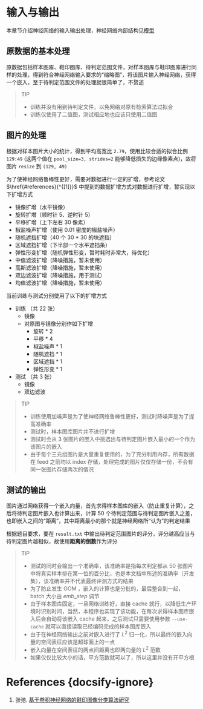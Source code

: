 # 输入与输出

本章节介绍神经网络的输入输出处理，神经网络内部结构见[模型](model.md)

## 原数据的基本处理

原数据包括样本图库、鞋印图库、待判定范围文件，对样本图库与鞋印图库进行同样的处理，得到符合神经网络输入要求的“缩略图”，将该图片输入神经网络，获得一个嵌入，至于待判定范围文件的处理就很简单了，不赘述

> TIP
> - 训练并没有用到待判定文件，以免网络对原有检索算法过拟合
> - 训练仅使用了二值图，测试相应地也应该只使用二值图

## 图片的处理

根据对样本图片大小的统计，得到平均高宽比 `2.79`，使用比较合适的拟合比例 `129:49` (这两个值在 `pool_size=3, strides=2` 能够降低损失的边缘像素点)，故将图片 `resize` 到 `(129, 49)`

为了使神经网络鲁棒性更好，需要对数据进行一定的扩增，参考论文 $\href{#references}{^{[1]}}$ 中提到的数据扩增方式对数据进行扩增，暂实现以下扩增方式

-  镜像扩增（水平镜像）
-  旋转扩增（顺时针 5、逆时针 5）
-  平移扩增（上下左右 30 像素）
-  椒盐噪声扩增（使用 0.01 密度的椒盐噪声）
-  随机遮挡扩增（40 个 30 \* 30 的块遮挡）
-  区域遮挡扩增（下半部一个水平遮挡条）
-  弹性形变扩增（随机弹性形变，暂时耗时非常大，待优化）
-  中值滤波扩增（降噪措施，暂未使用）
-  高斯滤波扩增（降噪措施，暂未使用）
-  双边滤波扩增（降噪措施，用于测试）
-  均值滤波扩增（降噪措施，暂未使用）

当前训练与测试分别使用了以下的扩增方式

-  训练 （共 22 张）
   -  镜像
   -  对原图与镜像分别作如下扩增
      -  旋转 \* 2
      -  平移 \* 4
      -  椒盐噪声 \* 1
      -  随机遮挡 \* 1
      -  区域遮挡 \* 1
      -  弹性形变 \* 1
-  测试 （共 3 张）
   -  镜像
   -  双边滤波

> TIP
> -  训练使用加噪声是为了使神经网络鲁棒性更好，测试时降噪声是为了提高准确率
> -  测试时，样本图库图片并不进行扩增
> -  测试时会从 3 张图片的嵌入中挑选出与待判定图片嵌入最小的一个作为该图片的嵌入
> -  由于每个三元组图片是大量重复使用的，为了充分利用内存，所有数据在 feed 之前均以 index 存储，处理完成的图片仅仅存储一份，不会有同一张图片存储两次的情况

## 测试的输出

图片通过网络获得一个嵌入向量，首先求得样本图库的嵌入（防止重复计算），之后将待判定图片嵌入也计算出来，计算 50 个待判定范围与待判定图片嵌入之差，也即嵌入之间的“距离”，其中距离最小的那个就是神经网络所“认为”的判定结果

根据题目要求，要在 `result.txt` 中输出待判定范围图片的评分，评分越高应当与待判定图片越相似，故使用**距离的倒数**作为评分

> TIP
> -  测试的同时会输出一个准确率，该准确率是指每次判定都从 50 张图片中将真实样本排在第一位的百分比，也是本文档中所述的准确率（开发集），该准确率并不代表最终评测方式的结果
> -  为了防止发生 OOM ，嵌入的计算也是分批的，最后整合到一起，batch 大小由 $emb\_step$ 调节
> -  由于样本图库固定，一旦网络训练好，直接 cache 就行，以降低生产环境时识别时间，当然，本程序也实现了该功能，在每次求得样本图库嵌入后会自动将该嵌入 cache 起来，之后测试只需要使用参数 `--use-cache` 就可以直接读取已经编码完成的样本图库嵌入
> -  由于在神经网络输出之前对嵌入进行了 $L^2$ 归一化，所以最终的嵌入向量的空间表征应该是超球面上的一点
> -  嵌入向量在空间表征的两点间距离也即两向量的 $L^2$ 范数
> -  如果仅仅比较大小的话，平方范数就可以了，所以这里并没有开平方根

# References {docsify-ignore}

1. 张弛. [基于卷积神经网络的鞋印图像分类算法研究](https://kns.cnki.net/KCMS/detail/detail.aspx?dbcode=CMFD&dbname=CMFD201602&filename=1016056867.nh)

